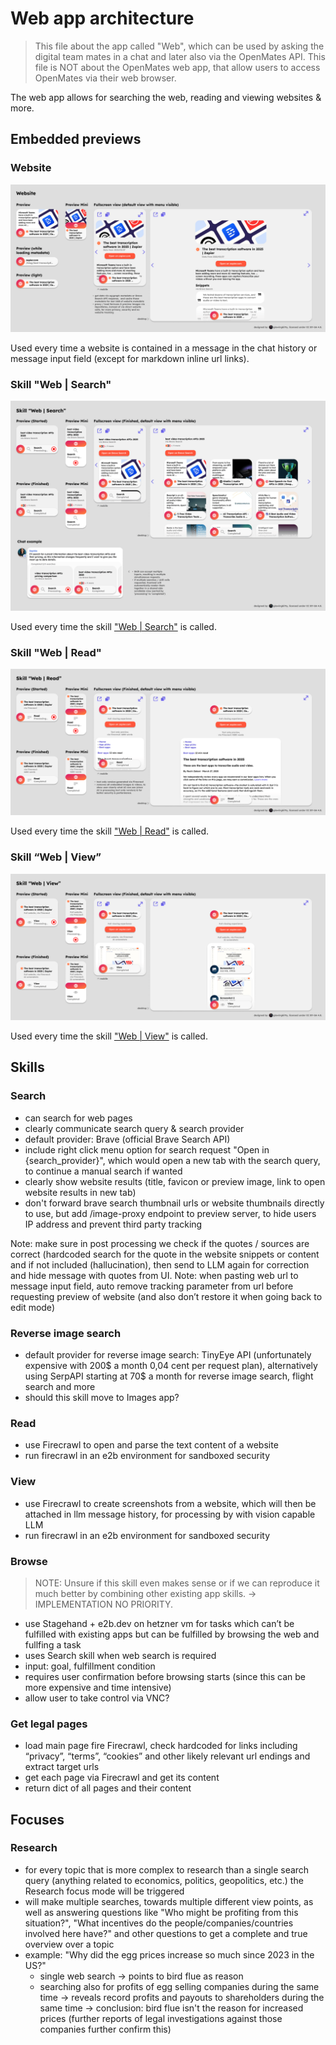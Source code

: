 # Web app architecture

> This file about the app called "Web", which can be used by asking the digital team mates in a chat and later also via the OpenMates API. This file is NOT about the OpenMates web app, that allow users to access OpenMates via their web browser.

The web app allows for searching the web, reading and viewing websites & more.

## Embedded previews

### Website

![Website preview](../../images/apps/web/previews/website.png)

Used every time a website is contained in a message in the chat history or message input field (except for markdown inline url links).

### Skill "Web | Search"

![Skill "Web | Search" preview](../../images/apps/web/previews/search.png)

Used every time the skill ["Web | Search"](./web.md#search) is called.

### Skill "Web | Read"

![Skill "Web | Read" preview](../../images/apps/web/previews/read.png)

Used every time the skill ["Web | Read"](./web.md#read) is called.


### Skill “Web | View”

![Skill "Web | View" preview](../../images/apps/web/previews/view.png)

Used every time the skill ["Web | View"](./web.md#view) is called.


## Skills

### Search

- can search for web pages
- clearly communicate search query & search provider
- default provider: Brave (official Brave Search API)
- include right click menu option for search request "Open in {search_provider}", which would open a new tab with the search query, to continue a manual search if wanted
- clearly show website results (title, favicon or preview image, link to open website results in new tab)
- don't forward brave search thumbnail urls or website thumbnails directly to use, but add /image-proxy endpoint to preview server, to hide users IP address and prevent third party tracking


Note: make sure in post processing we check if the quotes / sources are correct (hardcoded search for the quote in the website snippets or content and if not included (hallucination), then send to LLM again for correction and hide message with quotes from UI.
Note: when pasting web url to message input field, auto remove tracking parameter from url before requesting preview of website (and also don’t restore it when going back to edit mode)

### Reverse image search

- default provider for reverse image search: TinyEye API (unfortunately expensive with 200$ a month 0,04 cent per request plan), alternatively using SerpAPI starting at 70$ a month for reverse image search, flight search and more
- should this skill move to Images app?


### Read

- use Firecrawl to open and parse the text content of a website
- run firecrawl in an e2b environment for sandboxed security


### View

- use Firecrawl to create screenshots from a website, which will then be attached in llm message history, for processing by with vision capable LLM
- run firecrawl in an e2b environment for sandboxed security

### Browse

> NOTE: Unsure if this skill even makes sense or if we can reproduce it much better by combining other existing app skills. -> IMPLEMENTATION NO PRIORITY.

- use Stagehand + e2b.dev on hetzner vm for tasks which can’t be fulfilled with existing apps but can be fulfilled by browsing the web and fullfing a task
- uses Search skill when web search is required
- input: goal, fulfillment condition
- requires user confirmation before browsing starts (since this can be more expensive and time intensive)
- allow user to take control via VNC?

### Get legal pages

- load main page fire Firecrawl, check hardcoded for links including “privacy”, “terms”, “cookies” and other likely relevant url endings and extract target urls
- get each page via Firecrawl and get its content
- return dict of all pages and their content


## Focuses

### Research

- for every topic that is more complex to research than a single search query (anything related to economics, politics, geopolitics, etc.) the Research focus mode will be triggered
- will make multiple searches, towards multiple different view points, as well as answering questions like "Who might be profiting from this situation?", "What incentives do the people/companies/countries involved here have?" and other questions to get a complete and true overview over a topic
- example: "Why did the egg prices increase so much since 2023 in the US?"
    - single web search -> points to bird flue as reason
    - searching also for profits of egg selling companies during the same time -> reveals record profits and payouts to shareholders during the same time -> conclusion: bird flue isn't the reason for increased prices (further reports of legal investigations against those companies further confirm this)